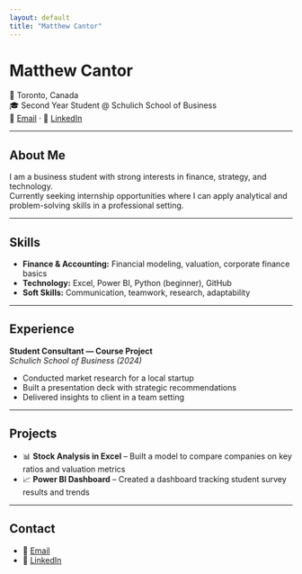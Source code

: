 ```yaml
---
layout: default
title: "Matthew Cantor"
---
```


# Matthew Cantor
📍 Toronto, Canada  
🎓 Second Year Student @ Schulich School of Business  
📧 [Email](mailto:matthewcantor06@gmail.com) · 💼 [LinkedIn](https://www.linkedin.com/in/matthew-cantor-12a786334)

---

## About Me
I am a business student with strong interests in finance, strategy, and technology.  
Currently seeking internship opportunities where I can apply analytical and problem-solving skills in a professional setting.  

---

## Skills
- **Finance & Accounting:** Financial modeling, valuation, corporate finance basics  
- **Technology:** Excel, Power BI, Python (beginner), GitHub  
- **Soft Skills:** Communication, teamwork, research, adaptability  

---

## Experience
**Student Consultant — Course Project**  
*Schulich School of Business (2024)*  
- Conducted market research for a local startup  
- Built a presentation deck with strategic recommendations  
- Delivered insights to client in a team setting  

---

## Projects
- 📊 **Stock Analysis in Excel** – Built a model to compare companies on key ratios and valuation metrics  
- 📈 **Power BI Dashboard** – Created a dashboard tracking student survey results and trends  

---

## Contact
- 📧 [Email](mailto:matthewcantor06@gmail.com)  
- 💼 [LinkedIn](https://www.linkedin.com/in/matthew-cantor-12a786334)
